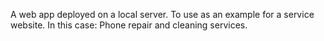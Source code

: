 A web app deployed on a local server.
To use as an example for a service website.
In this case: Phone repair and cleaning services.
